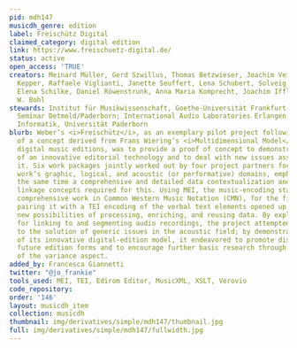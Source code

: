 ```yaml
---
pid: mdh147
musicdh_genre: edition
label: Freischütz Digital
claimed_category: digital edition
link: https://www.freischuetz-digital.de/
status: active
open_access: 'TRUE'
creators: Meinard Müller, Gerd Szwillus, Thomas Betzwieser, Joachim Veit, Johannes
  Kepper, Raffaele Viglianti, Janette Seuffert, Lena Schubert, Solveig Schreiter,
  Elena Schilke, Daniel Röwenstrunk, Anna Maria Komprecht, Joachim Iffland, Benjamin
  W. Bohl
stewards: Institut für Musikwissenschaft, Goethe-Universität Frankfurt; Musikwissenschaftliches
  Seminar Detmold/Paderborn; International Audio Laboratories Erlangen; Institut für
  Informatik, Universität Paderborn
blurb: Weber’s <i>Freischütz</i>, as an exemplary pilot project following the draft
  of a concept derived from Frans Wiering’s <i>Multidimensional Model</i> of authentically
  digital music editions, was to provide a proof of concept to demonstrate the potential
  of an innovative editorial technology and to deal with new issues associated with
  it. Six work packages jointly worked out by four project partners focused on the
  work’s graphic, logical, and acoustic (or performative) domains, emphasizing at
  the same time a comprehensive and detailed data contextualization and the formalized
  linkage concepts required for this. Using MEI, the music-encoding standard for a
  comprehensive work in Common Western Music Notation (CMN), for the first time and
  pairing it with a TEI encoding of the verbal text elements opened up completely
  new possibilities of processing, enriching, and reusing data. By exploring the opportunities
  for linking to and segmenting audio recordings, the project attempted to contribute
  to the solution of generic issues in the acoustic field; by demonstrating the potential
  of its innovative digital-edition model, it endeavored to promote discussion of
  future edition forms and to encourage further basic research through exemplary investigations
  of the variance aspect.
added_by: Francesca Giannetti
twitter: "@jo_frankie"
tools_used: MEI, TEI, Edirom Editor, MusicXML, XSLT, Verovio
code_repository:
order: '146'
layout: musicdh_item
collection: musicdh
thumbnail: img/derivatives/simple/mdh147/thumbnail.jpg
full: img/derivatives/simple/mdh147/fullwidth.jpg
---
```

